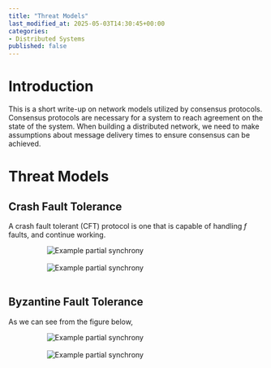 ```yaml
---
title: "Threat Models"
last_modified_at: 2025-05-03T14:30:45+00:00
categories: 
- Distributed Systems
published: false
---
```

<script type="text/javascript" async
  src="https://cdnjs.cloudflare.com/ajax/libs/mathjax/2.7.7/MathJax.js?config=TeX-MML-AM_CHTML">
</script>


<link rel="stylesheet" type="text/css" href="http://tikzjax.com/v1/fonts.css">
<script src="https://tikzjax.com/v1/tikzjax.js"></script>

<script type="text/x-mathjax-config">
  MathJax.Hub.Config({
    tex2jax: {
      inlineMath: [['$','$'], ['\\(','\\)']],
      displayMath: [['$$','$$'], ['\\[','\\]']],
      processEscapes: true
    },
    TeX: {
      equationNumbers: { autoNumber: "AMS" }
    }
  });
</script>

# Introduction
This is a short write-up on network models utilized by consensus protocols. Consensus protocols are necessary for a system to reach agreement on the state of the system. When building a distributed network, we need to make assumptions about message delivery times to ensure consensus can be achieved.

# Threat Models
## Crash Fault Tolerance
A crash fault tolerant (CFT) protocol is one that is capable of handling $f$ faults, and continue working.  
<div class="svg-container">
<img src="{{ site.baseurl }}/assets/graphs/threat_models/ctf_yes.svg" alt="Example partial synchrony" class="responsive-svg">
</div>
<br/>

<div class="svg-container">
<img src="{{ site.baseurl }}/assets/graphs/threat_models/cft_no.svg" alt="Example partial synchrony" class="responsive-svg">
</div>
<br/>

## Byzantine Fault Tolerance
As we can see from the figure below, 
<div class="svg-container">
<img src="{{ site.baseurl }}/assets/graphs/threat_models/bft_yes.svg" alt="Example partial synchrony" class="responsive-svg">
</div>
<br/>

<div class="svg-container">
<img src="{{ site.baseurl }}/assets/graphs/threat_models/bft_no.svg" alt="Example partial synchrony" class="responsive-svg">
</div>
<br/>

<style>
svg [stroke="rgb(0%, 0%, 0%)"], svg [fill="rgb(0%, 0%, 0%)"] {
    fill: white !important;
    stroke: white!important;

}

  .svg-container {
    display: flex;
    justify-content: center;
    width: 100%;
  }
  
  .responsive-svg {
    min-width: 70%;
    height: auto;
  }
  
  .inverted {
    filter: invert(100%);
  }
</style>



 


